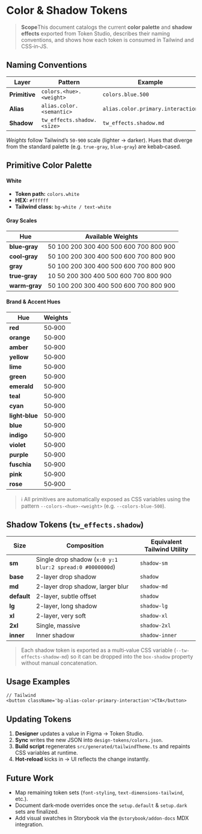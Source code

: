 # Color & Shadow Tokens

> **Scope**This document catalogs the current **color palette** and **shadow effects** exported from
> Token Studio, describes their naming conventions, and shows how each token is consumed in Tailwind
> and CSS‑in‑JS.

## Naming Conventions

| Layer         | Pattern                    | Example                           |
| ------------- | -------------------------- | --------------------------------- |
| **Primitive** | `colors.<hue>.<weight>`    | `colors.blue.500`                 |
| **Alias**     | `alias.color.<semantic>`   | `alias.color.primary.interaction` |
| **Shadow**    | `tw_effects.shadow.<size>` | `tw_effects.shadow.md`            |

_Weights_ follow Tailwind’s `50‑900` scale (lighter → darker). Hues that diverge from the standard
palette (e.g. `true‑gray`, `blue‑gray`) are kebab‑cased.

## Primitive Color Palette

#### White

- **Token path:** `colors.white`
- **HEX:** `#ffffff`
- **Tailwind class:** `bg-white / text-white`

#### Gray Scales

| Hue           | Available Weights                      |
| ------------- | -------------------------------------- |
| **blue‑gray** | 50 100 200 300 400 500 600 700 800 900 |
| **cool‑gray** | 50 100 200 300 400 500 600 700 800 900 |
| **gray**      | 50 100 200 300 400 500 600 700 800 900 |
| **true‑gray** | 10 50 200 300 400 500 600 700 800 900  |
| **warm‑gray** | 50 100 200 300 400 500 600 700 800 900 |

#### Brand & Accent Hues

| Hue            | Weights |
| -------------- | ------- |
| **red**        | 50‑900  |
| **orange**     | 50‑900  |
| **amber**      | 50‑900  |
| **yellow**     | 50‑900  |
| **lime**       | 50‑900  |
| **green**      | 50‑900  |
| **emerald**    | 50‑900  |
| **teal**       | 50‑900  |
| **cyan**       | 50‑900  |
| **light‑blue** | 50‑900  |
| **blue**       | 50‑900  |
| **indigo**     | 50‑900  |
| **violet**     | 50‑900  |
| **purple**     | 50‑900  |
| **fuschia**    | 50‑900  |
| **pink**       | 50‑900  |
| **rose**       | 50‑900  |

> ℹ️ All primitives are automatically exposed as CSS variables using the pattern
> `--colors-<hue>-<weight>` (e.g. `--colors-blue-500`).

## Shadow Tokens (`tw_effects.shadow`)

| Size        | Composition                                              | Equivalent Tailwind Utility |
| ----------- | -------------------------------------------------------- | --------------------------- |
| **sm**      | Single drop shadow (`x:0 y:1 blur:2 spread:0 #0000000d`) | `shadow-sm`                 |
| **base**    | 2-layer drop shadow                                      | `shadow`                    |
| **md**      | 2-layer drop shadow, larger blur                         | `shadow-md`                 |
| **default** | 2-layer, subtle offset                                   | `shadow`                    |
| **lg**      | 2-layer, long shadow                                     | `shadow-lg`                 |
| **xl**      | 2-layer, very soft                                       | `shadow-xl`                 |
| **2xl**     | Single, massive                                          | `shadow-2xl`                |
| **inner**   | Inner shadow                                             | `shadow-inner`              |

> Each shadow token is exported as a multi‑value CSS variable (`--tw-effects-shadow-md`) so it can
> be dropped into the `box-shadow` property without manual concatenation.

## Usage Examples

```tsx
// Tailwind
<button className='bg-alias-color-primary-interaction'>CTA</button>
```

## Updating Tokens

1. **Designer** updates a value in Figma → Token Studio.
2. **Sync** writes the new JSON into `design-tokens/colors.json`.
3. **Build script** regenerates `src/generated/tailwindTheme.ts` and repaints CSS variables at
   runtime.
4. **Hot‑reload** kicks in → UI reflects the change instantly.

## Future Work

- Map remaining token sets (`font-styling`, `text-dimensions-tailwind`, etc.).
- Document dark‑mode overrides once the `setup.default` & `setup.dark` sets are finalized.
- Add visual swatches in Storybook via the `@storybook/addon-docs` MDX integration.
